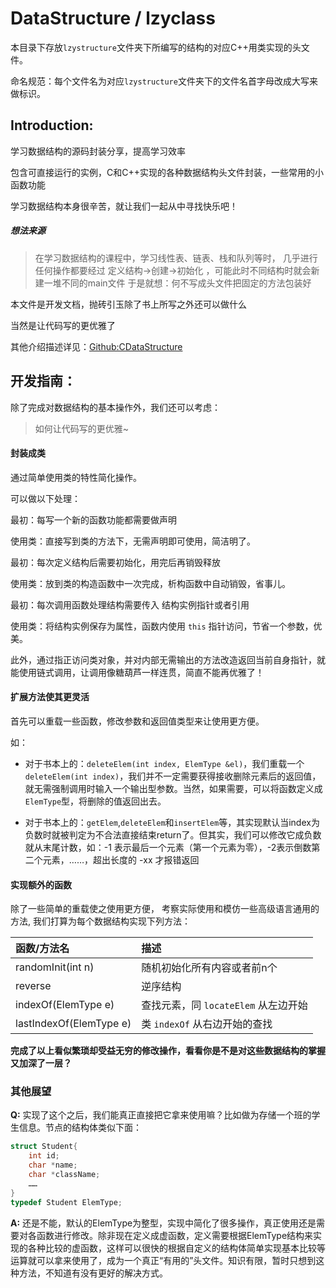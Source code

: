 # DataStructure / lzyclass

本目录下存放`lzystructure`文件夹下所编写的结构的对应C++用类实现的头文件。

命名规范：每个文件名为对应`lzystructure`文件夹下的文件名首字母改成大写来做标识。

## Introduction:

学习数据结构的源码封装分享，提高学习效率

包含可直接运行的实例，C和C++实现的各种数据结构头文件封装，一些常用的小函数功能

学习数据结构本身很辛苦，就让我们一起从中寻找快乐吧！



##### 想法来源

> 在学习数据结构的课程中，学习线性表、链表、栈和队列等时，
几乎进行任何操作都要经过 定义结构->创建->初始化 ，可能此时不同结构时就会新建一堆不同的main文件
于是就想：何不写成头文件把固定的方法包装好

本文件是开发文档，抛砖引玉除了书上所写之外还可以做什么

当然是让代码写的更优雅了

其他介绍描述详见：[Github:CDataStructure](https://github.com/Cangqifeng/CDataStructure)



## 开发指南：

除了完成对数据结构的基本操作外，我们还可以考虑：

> 如何让代码写的更优雅~

#### 封装成类

通过简单使用类的特性简化操作。

可以做以下处理：

最初：每写一个新的函数功能都需要做声明

使用类：直接写到类的方法下，无需声明即可使用，简洁明了。

最初：每次定义结构后需要初始化，用完后再销毁释放

使用类：放到类的构造函数中一次完成，析构函数中自动销毁，省事儿。

最初：每次调用函数处理结构需要传入 结构实例指针或者引用

使用类：将结构实例保存为属性，函数内使用 `this` 指针访问，节省一个参数，优美。

此外，通过指正访问类对象，并对内部无需输出的方法改造返回当前自身指针，就能使用链式调用，让调用像糖葫芦一样连贯，简直不能再优雅了！



#### 扩展方法使其更灵活

首先可以重载一些函数，修改参数和返回值类型来让使用更方便。

如：

- 对于书本上的：`deleteElem(int index, ElemType &el)`，我们重载一个`deleteElem(int index)`，我们并不一定需要获得接收删除元素后的返回值，就无需强制调用时输入一个输出型参数。当然，如果需要，可以将函数定义成`ElemType`型，将删除的值返回出去。


- 对于书本上的：`getElem`,`deleteElem`和`insertElem`等，其实现默认当index为负数时就被判定为不合法直接结束return了。但其实，我们可以修改它成负数就从末尾计数，如：-1 表示最后一个元素（第一个元素为零），-2表示倒数第二个元素，……，超出长度的 -xx 才报错返回



#### 实现额外的函数

除了一些简单的重载使之使用更方便，
考察实际使用和模仿一些高级语言通用的方法,
我们打算为每个数据结构实现下列方法：

| 函数/方法名             | 描述                                 |
| :---------------------- | :----------------------------------- |
| randomInit(int n)       | 随机初始化所有内容或者前n个          |
| reverse                 | 逆序结构                             |
| indexOf(ElemType e)     | 查找元素，同 `locateElem` 从左边开始 |
| lastIndexOf(ElemType e) | 类 `indexOf` 从右边开始的查找        |


**完成了以上看似繁琐却受益无穷的修改操作，看看你是不是对这些数据结构的掌握又加深了一层？**


### 其他展望

**Q:** 实现了这个之后，我们能真正直接把它拿来使用嘛？比如做为存储一个班的学生信息。节点的结构体类似下面：

```C
struct Student{
    int id;
    char *name;
    char *className;
    ……
}
typedef Student ElemType;
```

**A:** 还是不能，默认的ElemType为整型，实现中简化了很多操作，真正使用还是需要对各函数进行修改。除非现在定义成虚函数，定义需要根据ElemType结构来实现的各种比较的虚函数，这样可以很快的根据自定义的结构体简单实现基本比较等运算就可以拿来使用了，成为一个真正“有用的”头文件。知识有限，暂时只想到这种方法，不知道有没有更好的解决方式。
